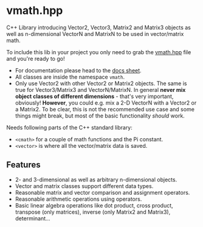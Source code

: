 # vmath.hpp

C++ Library introducing Vector2, Vector3, Matrix2 and Matrix3 objects as well as n-dimensional VectorN and MatrixN to be used in vector/matrix math.

To include this lib in your project you only need to grab the [vmath.hpp](vmath.hpp) file and you're ready to go!

* For documentation please head to the [docs sheet](DOCS.md).
* All classes are inside the namespace `vmath`.
* Only use Vector2 with other Vector2 or Matrix2 objects. The same is true for Vector3/Matrix3 and VectorN/MatrixN. In general **never mix object classes of different dimensions** - that's very important, obviously! **However**, you could e.g. mix a 2-D VectorN with a Vector2 or a Matrix2. To be clear, this is not the recommended use case and some things might break, but most of the basic functionality *should* work.

Needs following parts of the C++ standard library:
- `<cmath>` for a couple of math functions and the Pi constant.
- `<vector>` is where all the vector/matrix data is saved.


## Features
- 2- and 3-dimensional as well as arbitrary n-dimensional objects.
- Vector and matrix classes support different data types.
- Reasonable matrix and vector comparison and assignment operators.
- Reasonable arithmetic operations using operators.
- Basic linear algebra operations like dot product, cross product, transpose (only matrices), inverse (only Matrix2 and Matrix3), determinant...

